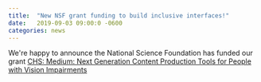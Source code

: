 ```yaml
---
title:  "New NSF grant funding to build inclusive interfaces!"
date:   2019-09-03 09:00:0 -0600
categories: news 
---
```

We're happy to announce the National Science Foundation has funded our grant [CHS: Medium: Next Generation Content Production Tools for People with Vision Impairments](https://www.nsf.gov/awardsearch/showAward?AWD_ID=1901456&HistoricalAwards=false)